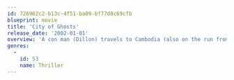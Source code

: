 ```yaml
---
id: 726962c2-b13c-4f51-ba09-bf77d8c69cfb
blueprint: movie
title: 'City of Ghosts'
release_date: '2002-01-01'
overview: 'A con man (Dillon) travels to Cambodia (also on the run from law enforcement in the U.S.) to collect his share in an insurance scam, but discovers more than he bargained for'
genres:
  -
    id: 53
    name: Thriller
---
```


